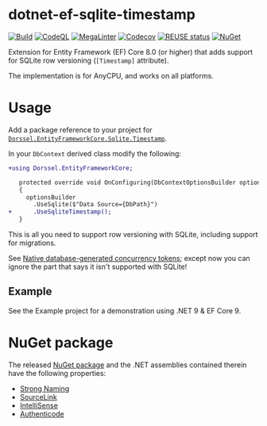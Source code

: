 <!--
SPDX-FileCopyrightText: 2024 Frans van Dorsselaer

SPDX-License-Identifier: MIT
-->

# dotnet-ef-sqlite-timestamp

[![Build](https://github.com/dorssel/dotnet-ef-sqlite-timestamp/actions/workflows/dotnet.yml/badge.svg?branch=main)](https://github.com/dorssel/dotnet-ef-sqlite-timestamp/actions?query=workflow%3ABuild+branch%3Amain)
[![CodeQL](https://github.com/dorssel/dotnet-ef-sqlite-timestamp/actions/workflows/codeql.yml/badge.svg?branch=main)](https://github.com/dorssel/dotnet-ef-sqlite-timestamp/actions?query=workflow%3ACodeQL+branch%3Amain)
[![MegaLinter](https://github.com/dorssel/dotnet-ef-sqlite-timestamp/actions/workflows/lint.yml/badge.svg?branch=main)](https://github.com/dorssel/dotnet-ef-sqlite-timestamp/actions?query=workflow%3ALint+branch%3Amain)
[![Codecov](https://codecov.io/gh/dorssel/dotnet-ef-sqlite-timestamp/branch/main/graph/badge.svg?token=zsbTiXoisQ)](https://codecov.io/gh/dorssel/dotnet-ef-sqlite-timestamp)
[![REUSE status](https://api.reuse.software/badge/github.com/dorssel/dotnet-ef-sqlite-timestamp)](https://api.reuse.software/info/github.com/dorssel/dotnet-ef-sqlite-timestamp)
[![NuGet](https://img.shields.io/nuget/v/Dorssel.EntityFrameworkCore.Sqlite.Timestamp?logo=nuget)](https://www.nuget.org/packages/Dorssel.EntityFrameworkCore.Sqlite.Timestamp)

Extension for Entity Framework (EF) Core 8.0 (or higher) that adds support for SQLite row versioning (`[Timestamp]` attribute).

The implementation is for AnyCPU, and works on all platforms.

# Usage

Add a package reference to your project for [`Dorssel.EntityFrameworkCore.Sqlite.Timestamp`](https://www.nuget.org/packages/Dorssel.EntityFrameworkCore.Sqlite.Timestamp).

In your `DbContext` derived class modify the following:

```diff
+using Dorssel.EntityFrameworkCore;

   protected override void OnConfiguring(DbContextOptionsBuilder optionsBuilder)
   {
     optionsBuilder
       .UseSqlite($"Data Source={DbPath}")
+      .UseSqliteTimestamp();
   }
```

This is all you need to support row versioning with SQLite, including support for migrations.

See [Native database-generated concurrency tokens](https://learn.microsoft.com/en-us/ef/core/saving/concurrency?tabs=data-annotations#native-database-generated-concurrency-tokens);
except now you can ignore the part that says it isn't supported with SQLite!

## Example

See the Example project for a demonstration using .NET 9 & EF Core 9.

# NuGet package

The released [NuGet package](https://www.nuget.org/packages/Dorssel.EntityFrameworkCore.Sqlite.Timestamp)
and the .NET assemblies contained therein have the following properties:

- [Strong Naming](https://learn.microsoft.com/en-us/dotnet/standard/library-guidance/strong-naming)
- [SourceLink](https://learn.microsoft.com/en-us/dotnet/standard/library-guidance/sourcelink)
- [IntelliSense](https://learn.microsoft.com/en-us/visualstudio/ide/using-intellisense)
- [Authenticode](https://learn.microsoft.com/en-us/windows/win32/seccrypto/time-stamping-authenticode-signatures#a-brief-introduction-to-authenticode)
